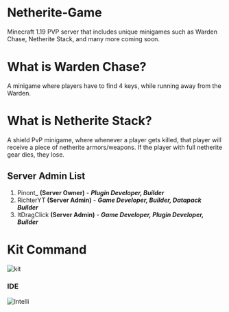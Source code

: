 # **Netherite-Game**
Minecraft 1.19 PVP server that includes unique minigames such as Warden Chase, Netherite Stack, and many more coming soon.

# What is Warden Chase?

A minigame where players have to find 4 keys, while running away from the Warden.

# What is Netherite Stack?

A shield PvP minigame, where whenever a player gets killed, that player will receive a piece of netherite armors/weapons.
If the player with full netherite gear dies, they lose.

## Server Admin List

1. Pinont_ **(Server Owner)** - __*Plugin Developer, Builder*__
2. RichterYT **(Server Admin)** - __*Game Developer, Builder, Datapack Builder*__
3. ItDragClick **(Server Admin)** - __*Game Developer, Plugin Developer, Builder*__

# Kit Command

![kit](https://github.com/NetheriteGame/.github/blob/main/profile/Kit_Overview.gif)

### IDE

![Intelli](https://img.shields.io/badge/IntelliJ_IDEA-000000.svg?style=for-the-badge&logo=intellij-idea&logoColor=white)
